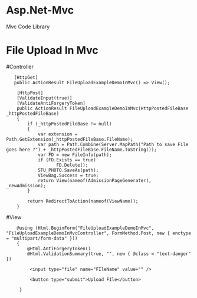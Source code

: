 # Asp.Net-Mvc
Mvc Code Library
# File Upload In Mvc

 #Controller

       [HttpGet]
       public ActionResult FileUploadExampleDemoInMvc() => View();
       
        [HttpPost]
        [ValidateInput(true)]
        [ValidateAntiForgeryToken]
        public ActionResult FileUploadExampleDemoInMvc(HttpPostedFileBase _httpPostedFileBase)
        {
            if (_httpPostedFileBase != null)
            {
                var extension = Path.GetExtension(_httpPostedFileBase.FileName);
                var path = Path.Combine(Server.MapPath("Path to save File goes here ?") + _httpPostedFileBase.FileName.ToString());
                var FD = new FileInfo(path);
                if (FD.Exists == true)
                       FD.Delete();
                STU_PHOTO.SaveAs(path); 
                ViewBag.Success = true;
                return View(nameof(AdmissionPageGenerater), _newAdmission);
            }

            return RedirectToAction(nameof(ViewName));
        }
        
 #View

        @using (Html.BeginForm("FileUploadExampleDemoInMvc", "FileUploadExampleDemoInMvcController", FormMethod.Post, new { enctype = "multipart/form-data" }))
        {
            @Html.AntiForgeryToken() 
            @Html.ValidationSummary(true, "", new { @class = "text-danger" })
            
             <input type="file" name="FIleName" value="" />
             
             <button type="submit">Upload FIle</button>
            
         }
